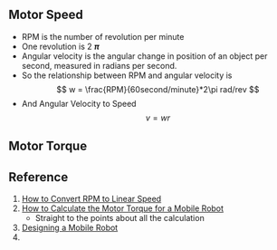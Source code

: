 ## Motor Speed
- RPM is the number of revolution per minute
- One revolution is 2 **$\pi$**
- Angular velocity is the angular change in position of an object per second, measured in radians per second.
- So the relationship between RPM and angular velocity is
$$
w = \frac{RPM}{60second/minute}*2\pi rad/rev
$$
- And Angular Velocity to Speed
$$
v=wr
$$

## Motor Torque

## Reference
1. [How to Convert RPM to Linear Speed](https://sciencing.com/calculate-rotational-latency-8559684.html)
2. [How to Calculate the Motor Torque for a Mobile Robot](https://wiki.dfrobot.com/How_to_Calculate_the_Motor_Torque_for_a_Mobile_Robot)
	- Straight to the points about all the calculation
3. [Designing a Mobile Robot](https://johanschwind.medium.com/designing-a-mobile-robot-f83665138248)
4. 